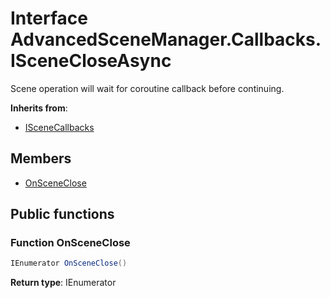 <a id="Callbacks.ISceneCloseAsync"></a>
# Interface AdvancedSceneManager.Callbacks.ISceneCloseAsync








Scene operation will wait for coroutine callback before continuing.

**Inherits from**:

* [ISceneCallbacks](Callbacks.ISceneCallbacks.md#Callbacks.ISceneCallbacks)

## Members

* [OnSceneClose](Callbacks.ISceneCloseAsync.md#Callbacks.ISceneCloseAsync_1a30bae57570934ead235807cdd977cdc8)

## Public functions

<a id="Callbacks.ISceneCloseAsync_1a30bae57570934ead235807cdd977cdc8"></a>
### Function OnSceneClose



```csharp
IEnumerator OnSceneClose()
```







**Return type**: IEnumerator






[static]: https://img.shields.io/badge/-static-lightgrey (static)



